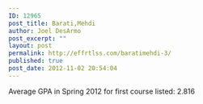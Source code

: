 ```yaml
---
ID: 12965
post_title: Barati,Mehdi
author: Joel DesArmo
post_excerpt: ""
layout: post
permalink: http://effrtlss.com/baratimehdi-3/
published: true
post_date: 2012-11-02 20:54:04
---
```

<p>Average GPA in Spring 2012 for first course listed: 2.816</p>